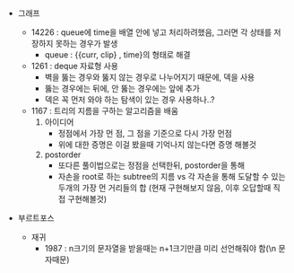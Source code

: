 * 그래프
    * 14226 : queue에 time을 배열 안에 넣고 처리하려했음, 그러면 각 상태를 저장하지 못하는 경우가 발생
        * queue : {{curr, clip} , time}의 형태로 해결
    * 1261 : deque 자료형 사용
        * 벽을 뚫는 경우와 뚫지 않는 경우로 나누어지기 때문에, 덱을 사용
        * 뚫는 경우에는 뒤에, 안 뚫는 경우에는 앞에 추가
        * 덱은 꼭 먼저 와야 하는 탐색이 있는 경우 사용하나..?
    * 1167 : 트리의 지름을 구하는 알고리즘을 배움 
        1. 아이디어
            * 정점에서 가장 먼 점, 그 점을 기준으로 다시 가장 먼점
            * 위에 대한 증명은 이걸 봤을때 기억나지 않는다면 증명 해볼것
        2. postorder
            * 또다른 풀이법으로는 정점을 선택한뒤, postorder을 통해 
            * 자손을 root로 하는 subtree의 지름 vs 각 자손을 통해 도달할 수 있는 두개의 가장 먼 거리들의 합 (현재 구현해보지 않음, 이후 오답할때 직접 구현해볼것)

* 부르트포스
    * 재귀
        * 1987 : n크기의 문자열을 받을때는 n+1크기만큼 미리 선언해줘야 함(\n 문자때문)